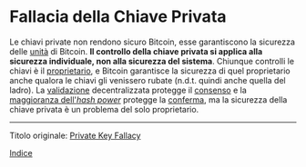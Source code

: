 # Fallacia della Chiave Privata



Le chiavi private non rendono sicuro Bitcoin, esse garantiscono la sicurezza delle [unità](ch101-glossary.md#unità) di Bitcoin. **Il controllo della chiave privata si applica alla sicurezza individuale, non alla sicurezza del sistema**. Chiunque controlli le chiavi è il [proprietario](ch101-glossary.md#proprietario), e Bitcoin garantisce la sicurezza di quel proprietario anche qualora le chiavi gli venissero rubate (n.d.t. quindi anche quella del ladro). La [validazione](ch101-glossary.md#validazione) decentralizzata protegge il [consenso](ch101-glossary.md#consenso) e la [maggioranza dell'_hash power_](ch101-glossary.md#maggioranza-dellhash-power) protegge la [conferma](ch101-glossary.md#conferma), ma la sicurezza della chiave privata è un problema del solo proprietario.

---

Titolo originale: [Private Key Fallacy](https://github.com/libbitcoin/libbitcoin-system/wiki/Private-Key-Fallacy)

[Indice](/README.md)

